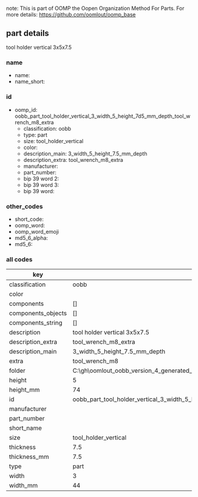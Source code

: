 #   

note: This is part of OOMP the Oopen Organization Method For Parts. For more details: https://github.com/oomlout/oomp_base

##  part details



tool holder vertical 3x5x7.5

### name
* name: 
* name_short: 
### id
* oomp_id: oobb_part_tool_holder_vertical_3_width_5_height_7d5_mm_depth_tool_wrench_m8_extra
  * classification: oobb
  * type: part
  * size: tool_holder_vertical
  * color: 
  * description_main: 3_width_5_height_7.5_mm_depth
  * description_extra: tool_wrench_m8_extra
  * manufacturer: 
  * part_number: 
  * bip 39 word 2: 
  * bip 39 word 3: 
  * bip 39 word: 

### other_codes
* short_code: 
* oomp_word: 
* oomp_word_emoji 
* md5_6_alpha: 
* md5_6: 









### all codes 
| key | value |  
| --- | --- |  
| classification | oobb |  
| color |  |  
| components | [] |  
| components_objects | [] |  
| components_string | [] |  
| description | tool holder vertical 3x5x7.5 |  
| description_extra | tool_wrench_m8_extra |  
| description_main | 3_width_5_height_7.5_mm_depth |  
| extra | tool_wrench_m8 |  
| folder | C:\gh\oomlout_oobb_version_4_generated_parts\things\oobb_part_tool_holder_vertical_3_width_5_height_7d5_mm_depth_tool_wrench_m8_extra |  
| height | 5 |  
| height_mm | 74 |  
| id | oobb_part_tool_holder_vertical_3_width_5_height_7d5_mm_depth_tool_wrench_m8_extra |  
| manufacturer |  |  
| part_number |  |  
| short_name |  |  
| size | tool_holder_vertical |  
| thickness | 7.5 |  
| thickness_mm | 7.5 |  
| type | part |  
| width | 3 |  
| width_mm | 44 |  
